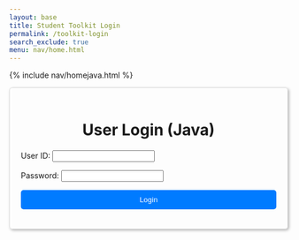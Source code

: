 ```yaml
---
layout: base
title: Student Toolkit Login
permalink: /toolkit-login
search_exclude: true
menu: nav/home.html
---
```


{% include nav/homejava.html %}

<style>
.login-container {
    margin: 0 auto;
    max-width: 600px;
    border: 1px solid #ddd;
    border-radius: 5px;
    padding: 20px;
    box-shadow: 2px 2px 5px rgba(0, 0, 0, 0.3);
}

.login-container h1 {
    margin-bottom: 20px;
    text-align: center;
}

.login-container form p {
    margin: 15px 0;
}

.login-container button {
    display: block;
    width: 100%;
    padding: 10px;
    background-color: #007bff;
    color: white;
    border: none;
    border-radius: 5px;
    cursor: pointer;
    text-align: center;
}

.login-container button:hover {
    background-color: #0056b3;
}

table {
    width: 100%;
    margin-top: 20px;
    border-collapse: collapse;
}

table, th, td {
    border: 1px solid #ddd;
}

th, td {
    padding: 10px;
    text-align: left;
}

.message {
    color: red;
    margin-top: 10px;
}

.details-button {
    display: block;
    margin-top: 20px;
    padding: 10px;
    text-align: center;
    background-color: #28a745;
    color: white;
    text-decoration: none;
    border-radius: 5px;
}

.details-button:hover {
    background-color: #218838;
}
</style>

<div class="login-container">
    <h1>User Login (Java)</h1>
    <form id="javaForm" onsubmit="javaLogin(); return false;">
        <p>
            <label>
                User ID:
                <input type="text" name="uid" id="uid" required>
            </label>
        </p>
        <p>
            <label>
                Password:
                <input type="password" name="password" id="password" required>
            </label>
        </p>
        <p>
            <button type="submit">Login</button>
        </p>
        <p id="java-message" class="message"></p>
    </form>
    <!-- Data Table -->
    <table id="javaTable" style="display: none;">
        <thead>
            <tr>
                <th>Name</th>
                <th>Github Id</th>
                <th>Email</th>
                <th>Age</th>
                <th>Roles</th>
            </tr>
        </thead>
        <tbody id="javaResult">
            <!-- JavaScript-generated data -->
        </tbody>
    </table>
    <a href="{{ site.baseurl }}/javaUI" id="javaButton" class="details-button" style="display: none;">Java Details</a>
</div>

<script type="module">
    import { login, javaURI, fetchOptions } from '{{ site.baseurl }}/assets/js/api/config.js';

    // Function to handle Java login
    window.javaLogin = function () {
        const options = {
            URL: `${javaURI}/authenticate`,
            callback: javaDatabase,
            message: "java-message",
            method: "POST",
            cache: "no-cache",
            body: {
                uid: document.getElementById("uid").value,
                password: document.getElementById("password").value,
            },
        };
        login(options);
    };

    // Function to fetch and display Java data
    function javaDatabase() {
        const URL = `${javaURI}/api/person/get`;
        const loginForm = document.getElementById('javaForm');
        const dataTable = document.getElementById('javaTable');
        const dataButton = document.getElementById('javaButton');
        const resultContainer = document.getElementById("javaResult");
        resultContainer.innerHTML = '';

        fetch(URL, fetchOptions)
            .then(response => {
                if (!response.ok) {
                    throw new Error(`Spring server response: ${response.status}`);
                }
                return response.json();
            })
            .then(data => {
                loginForm.style.display = 'none';
                dataTable.style.display = 'block';
                dataButton.style.display = 'block';

                const tr = document.createElement("tr");
                const name = document.createElement("td");
                const ghid = document.createElement("td");
                const id = document.createElement("td");
                const age = document.createElement("td");
                const roles = document.createElement("td");

                name.textContent = data.name;
                ghid.textContent = data.uid;
                id.textContent = data.email;
                age.textContent = data.age;
                roles.textContent = data.roles.map(role => role.name).join(', ');

                tr.appendChild(name);
                tr.appendChild(ghid);
                tr.appendChild(id);
                tr.appendChild(age);
                tr.appendChild(roles);
                resultContainer.appendChild(tr);

                // Redirect to the student calendar after successful data fetch
            sessionStorage.setItem("loggedIn", "true");
            setTimeout(() => {
                window.location.href = "{{ site.baseurl }}/student/calendar";
            }, 5000); 
            })
            .catch(error => {
                console.error("Java Database Error:", error);
                const errorMsg = `Java Database Error: ${error.message}`;
                const tr = document.createElement("tr");
                const td = document.createElement("td");
                td.textContent = errorMsg;
                td.colSpan = 4;
                tr.appendChild(td);
                resultContainer.appendChild(tr);
            });
    }

        window.onload = function() {
        javaDatabase();
    };
</script>
